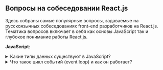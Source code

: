 ## Вопросы на собеседовании React.js

Здесь собраны самые популярные вопросы, задаваемые на русскоязычных собеседованиях front-end разработчиков на React.js.  Тематика вопросов включает в себя как основы JavaScript так и глубокое понимание работы React.js.

**JavaScript**:

<details>
<summary>Какие типы данных существуют в JavaScript?</summary>
<div>
  <ul>
    <li>
      Число <b>«number»</b> - Единый тип число используется как для целых, так и для дробных чисел. Существуют специальные числовые значения Infinity (бесконечность) и NaN (ошибка вычислений). Например, бесконечность Infinity получается при делении на ноль. Ошибка вычислений NaN будет результатом некорректной математической операции.
    </li>
    <li>
      Строка <b>«string»</b>
    </li>
    <li>
      Булевый (логический) тип <b>«boolean»</b>
    </li>
    <li>
      Специальное значение <b>«null»</b> - В JavaScript null не является «ссылкой на несуществующий объект» или «нулевым указателем», как в некоторых других языках. Это просто специальное значение, которое имеет смысл «ничего» или «значение неизвестно».
    </li>
    <li>
       Специальное значение <b>«undefined»</b> - Значение undefined, как и null, образует свой собственный тип, состоящий из одного этого значения. Оно имеет смысл «значение не присвоено». Если переменная объявлена, но в неё ничего не записано, то её значение как раз и есть undefined.
    </li>
    <li>
      Объекты <b>«object»</b> - Первые 5 типов называют «примитивными». Особняком стоит шестой тип: «объекты». Он используется для коллекций данных и для объявления более сложных сущностей. Объявляются объекты при помощи фигурных скобок {...}
    </li>
  </ul>
  <p><i>Источник: <a href ="https://learn.javascript.ru/types-intro">learn.javascript.ru</a></i></p>
</div>
</details>

<details>
<summary>Что такое цикл событий (event loop) и как он работает?</summary>
<div>
  <p>Движок браузера выполняет JavaScript в одном потоке. Для потока выделяется область памяти — стэк, где хранятся фреймы (аргументы, локальные переменные) вызываемых функций.</p>
  <p>Список событий, подлежащих обработке формируют очередь событий. Когда стек освобождается, движок может обрабатывать событие из очереди. Координирование этого процесса и происходит в event loop.</p>
  <p>Это по сути бесконечный цикл, в котором выполняются многочисленные обработчики событий. Если очередь пустая — движок браузера ждет, когда поступит событие. Если непустая — первое в ней событие извлекается и его обработчик начинает выполняться. И так до бесконечности.</p>
   <img src="https://cdn-images-1.medium.com/max/1600/1*quyTIOs2hioCx1jRQ7-ojw.png" />
   <p><i>Источник: <a href ="https://medium.com/@pavelbely/javascript-event-loop-%D0%B2-%D0%BA%D0%B0%D1%80%D1%82%D0%B8%D0%BD%D0%BA%D0%B0%D1%85-%D1%87%D0%B0%D1%81%D1%82%D1%8C-1-a19e4d99f242">Pavel Bely, medium.com</a></i></p>
</div>
</details>
